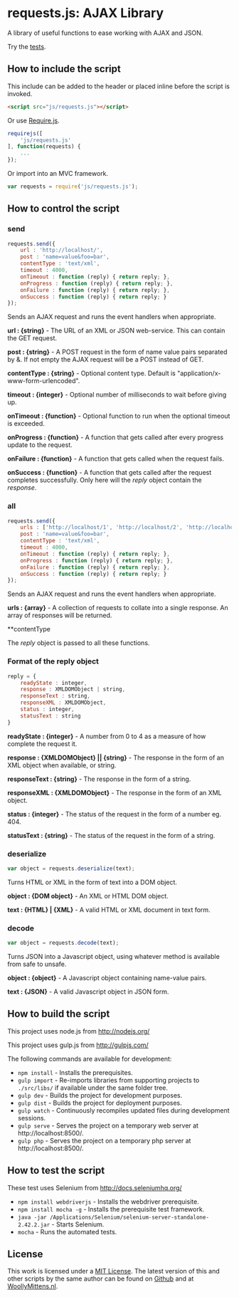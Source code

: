 # requests.js: AJAX Library

A library of useful functions to ease working with AJAX and JSON.

Try the <a href="http://www.woollymittens.nl/default.php?url=useful-requests">tests</a>.

## How to include the script

This include can be added to the header or placed inline before the script is invoked.

```html
<script src="js/requests.js"></script>
```

Or use [Require.js](https://requirejs.org/).

```js
requirejs([
	'js/requests.js'
], function(requests) {
	...
});
```

Or import into an MVC framework.

```js
var requests = require('js/requests.js');
```

## How to control the script

### send

```javascript
requests.send({
	url : 'http://localhost/',
	post : 'name=value&foo=bar',
	contentType : 'text/xml',
	timeout : 4000,
	onTimeout : function (reply) { return reply; },
	onProgress : function (reply) { return reply; },
	onFailure : function (reply) { return reply; },
	onSuccess : function (reply) { return reply; }
});
```

Sends an AJAX request and runs the event handlers when appropriate.

**url : {string}** - The URL of an XML or JSON web-service. This can contain the GET request.

**post : {string}** - A POST request in the form of name value pairs separated by &. If not empty the AJAX request will be a POST instead of GET.

**contentType : {string}** - Optional content type. Default is "application/x-www-form-urlencoded".

**timeout : {integer}** - Optional number of milliseconds to wait before giving up.

**onTimeout : {function}** - Optional function to run when the optional timeout is exceeded.

**onProgress : {function}** - A function that gets called after every progress update to the request.

**onFailure : {function}** - A function that gets called when the request fails.

**onSuccess : {function}** - A function that gets called after the request completes successfully. Only here will the *reply* object contain the *response*.


### all

```javascript
requests.send({
	urls : ['http://localhost/1', 'http://localhost/2', 'http://localhost/3'],
	post : 'name=value&foo=bar',
	contentType : 'text/xml',
	timeout : 4000,
	onTimeout : function (reply) { return reply; },
	onProgress : function (reply) { return reply; },
	onFailure : function (reply) { return reply; },
	onSuccess : function (reply) { return reply; }
});
```

Sends an AJAX request and runs the event handlers when appropriate.

**urls : {array}** - A collection of requests to collate into a single response. An array of responses will be returned.

**contentType

The *reply* object is passed to all these functions.

### Format of the reply object

```javascript
reply = {
	readyState : integer,
	response : XMLDOMObject | string,
	responseText : string,
	responseXML : XMLDOMObject,
	status : integer,
	statusText : string
}
```

**readyState : {integer}** - A number from 0 to 4 as a measure of how complete the request it.

**response : {XMLDOMObject} || {string}** - The response in the form of an XML object when available, or string.

**responseText : {string}** - The response in the form of a string.

**responseXML : {XMLDOMObject}** - The response in the form of an XML object.

**status : {integer}** - The status of the request in the form of a number eg. 404.

**statusText : {string}** - The status of the request in the form of a string.

### deserialize

```javascript
var object = requests.deserialize(text);
```

Turns HTML or XML in the form of text into a DOM object.

**object : {DOM object}** - An XML or HTML DOM object.

**text : {HTML} | {XML}** - A valid HTML or XML document in text form.

### decode

```javascript
var object = requests.decode(text);
```

Turns JSON into a Javascript object, using whatever method is available from safe to unsafe.

**object : {object}** - A Javascript object containing name-value pairs.

**text : {JSON}** - A valid Javascript object in JSON form.

## How to build the script

This project uses node.js from http://nodejs.org/

This project uses gulp.js from http://gulpjs.com/

The following commands are available for development:
+ `npm install` - Installs the prerequisites.
+ `gulp import` - Re-imports libraries from supporting projects to `./src/libs/` if available under the same folder tree.
+ `gulp dev` - Builds the project for development purposes.
+ `gulp dist` - Builds the project for deployment purposes.
+ `gulp watch` - Continuously recompiles updated files during development sessions.
+ `gulp serve` - Serves the project on a temporary web server at http://localhost:8500/.
+ `gulp php` - Serves the project on a temporary php server at http://localhost:8500/.

## How to test the script

These test uses Selenium from http://docs.seleniumhq.org/

+ `npm install webdriverjs` - Installs the webdriver prerequisite.
+ `npm install mocha -g` - Installs the prerequisite test framework.
+ `java -jar /Applications/Selenium/selenium-server-standalone-2.42.2.jar` - Starts Selenium.
+ `mocha` - Runs the automated tests.

## License

This work is licensed under a [MIT License](https://opensource.org/licenses/MIT). The latest version of this and other scripts by the same author can be found on [Github](https://github.com/WoollyMittens) and at [WoollyMittens.nl](https://www.woollymittens.nl/).
